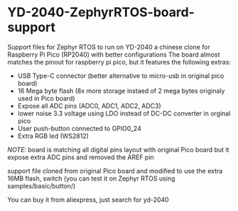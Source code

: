 # YD-2040-ZephyrRTOS-board-support

Support files for Zephyr RTOS to run on YD-2040 a chinese clone for Raspberry Pi Pico (RP2040) with better configurations
The board almost matches the pinout for raspberry pi pico, but it features the  following extras:

* USB Type-C connector (better alternative to micro-usb in original pico board)
* 16 Mega byte flash (8x more storage instaed of 2 mega bytes originaly used in Pico board) 
* Expose all ADC pins (ADC0, ADC1, ADC2, ADC3) 
* lower noise 3.3 voltage using LDO instead of DC-DC converter in orginal pico 
* User push-button connected to GPIO0_24 
* Extra RGB led (WS2812)

*NOTE:* board is matching all digital pins layout with original Pico board but it expose extra ADC pins and removed the AREF pin 

support file cloned from original Pico board and modified to use the extra 16MB flash, switch (you can test it on Zephyr RTOS using samples/basic/button/)

You can buy it from aliexpress, just search for yd-2040